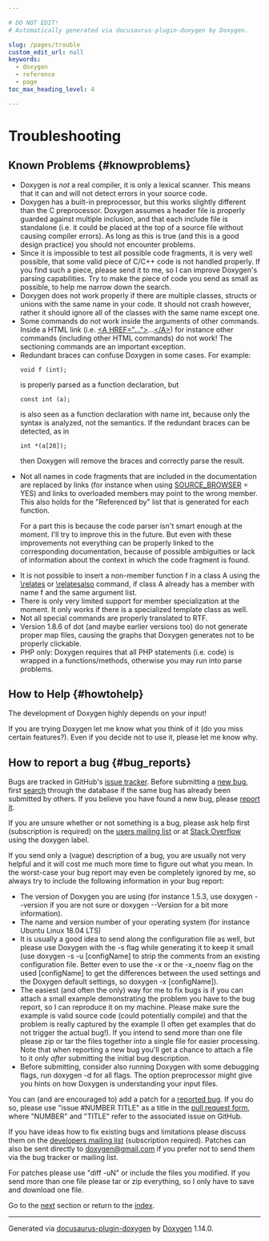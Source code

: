 ```yaml
---

# DO NOT EDIT!
# Automatically generated via docusaurus-plugin-doxygen by Doxygen.

slug: /pages/trouble
custom_edit_url: null
keywords:
  - doxygen
  - reference
  - page
toc_max_heading_level: 4

---
```


<div class="doxyPage">

# Troubleshooting




## Known Problems {#knowproblems}


<ul class="doxyList ">
<li>Doxygen is <em>not</em> a real compiler, it is only a lexical scanner. This means that it can and will not detect errors in your source code.</li>
<li>Doxygen has a built-in preprocessor, but this works slightly different than the C preprocessor. Doxygen assumes a header file is properly guarded against multiple inclusion, and that each include file is standalone (i.e. it could be placed at the top of a source file without causing compiler errors). As long as this is true (and this is a good design practice) you should not encounter problems.</li>
<li>Since it is impossible to test all possible code fragments, it is very well possible, that some valid piece of C/C++ code is not handled properly. If you find such a piece, please send it to me, so I can improve Doxygen's parsing capabilities. Try to make the piece of code you send as small as possible, to help me narrow down the search.</li>
<li>Doxygen does not work properly if there are multiple classes, structs or unions with the same name in your code. It should not crash however, rather it should ignore all of the classes with the same name except one.</li>
<li>Some commands do not work inside the arguments of other commands. Inside a HTML link (i.e. <a href="/web-doxygen/docs/pages/htmlcmds/#htmltag_A_HREF">&lt;A HREF="..."&gt;</a>...<a href="/web-doxygen/docs/pages/htmlcmds/#htmltag_endA">&lt;/A&gt;</a>) for instance other commands (including other HTML commands) do not work! The sectioning commands are an important exception.</li>
<li>Redundant braces can confuse Doxygen in some cases. For example:


<pre><code>void f (int);
</code></pre>


is properly parsed as a function declaration, but


<pre><code>const int (a);
</code></pre>


is also seen as a function declaration with name <span class="doxyComputerOutput">int</span>, because only the syntax is analyzed, not the semantics. If the redundant braces can be detected, as in


<pre><code>int *(a[20]);
</code></pre>


then Doxygen will remove the braces and correctly parse the result.</li>
<li>Not all names in code fragments that are included in the documentation are replaced by links (for instance when using <a href="/web-doxygen/docs/pages/config/#cfg_source_browser">SOURCE_BROWSER</a> = <span class="doxyComputerOutput">YES</span>) and links to overloaded members may point to the wrong member. This also holds for the "Referenced by" list that is generated for each function.

For a part this is because the code parser isn't smart enough at the moment. I'll try to improve this in the future. But even with these improvements not everything can be properly linked to the corresponding documentation, because of possible ambiguities or lack of information about the context in which the code fragment is found.</li>
<li>It is not possible to insert a non-member function f in a class A using the <a href="/web-doxygen/docs/pages/commands/#cmdrelates">\relates</a> or <a href="/web-doxygen/docs/pages/commands/#cmdrelatesalso">\relatesalso</a> command, if class A already has a member with name f and the same argument list.</li>
<li>There is only very limited support for member specialization at the moment. It only works if there is a specialized template class as well.</li>
<li>Not all special commands are properly translated to RTF.</li>
<li>Version 1.8.6 of dot (and maybe earlier versions too) do not generate proper map files, causing the graphs that Doxygen generates not to be properly clickable.</li>
<li>PHP only: Doxygen requires that all PHP statements (i.e. code) is wrapped in a functions/methods, otherwise you may run into parse problems.</li>
</ul>

## How to Help {#howtohelp}


<p>The development of Doxygen highly depends on your input!</p>

<p>If you are trying Doxygen let me know what you think of it (do you miss certain features?). Even if you decide not to use it, please let me know why.</p>

## How to report a bug {#bug_reports}


<p>Bugs are tracked in GitHub's <a href="https://github.com/doxygen/doxygen/issues">issue tracker</a>. Before submitting a <a href="https://github.com/doxygen/doxygen/issues/new">new bug</a>, first <a href="https://github.com/doxygen/doxygen/issues">search</a> through the database if the same bug has already been submitted by others. If you believe you have found a new bug, please <a href="https://github.com/doxygen/doxygen/issues/new">report it</a>.</p>

<p>If you are unsure whether or not something is a bug, please ask help first (subscription is required) on the <a href="https://sourceforge.net/p/doxygen/mailman/">users mailing list</a> or at <a href="https://stackoverflow.com/questions/tagged/doxygen">Stack Overflow</a> using the <span class="doxyComputerOutput">doxygen</span> label.</p>

<p>If you send only a (vague) description of a bug, you are usually not very helpful and it will cost me much more time to figure out what you mean. In the worst-case your bug report may even be completely ignored by me, so always try to include the following information in your bug report:</p>

<ul class="doxyList ">
<li>The version of Doxygen you are using (for instance 1.5.3, use <span class="doxyComputerOutput">doxygen --version</span> if you are not sure or <span class="doxyComputerOutput">doxygen --Version</span> for a bit more information).</li>
<li>The name and version number of your operating system (for instance Ubuntu Linux 18.04 LTS)</li>
<li>It is usually a good idea to send along the configuration file as well, but please use Doxygen with the <span class="doxyComputerOutput">-s</span> flag while generating it to keep it small (use <span class="doxyComputerOutput">doxygen -s -u [configName]</span> to strip the comments from an existing configuration file. Better even to use the <span class="doxyComputerOutput">-x</span> or the <span class="doxyComputerOutput">-x_noenv</span> flag on the used <span class="doxyComputerOutput">[configName]</span> to get the differences between the used settings and the Doxygen default settings, so <span class="doxyComputerOutput">doxygen -x [configName]</span>).</li>
<li>The easiest (and often the only) way for me to fix bugs is if you can attach a small example demonstrating the problem you have to the bug report, so I can reproduce it on my machine. Please make sure the example is valid source code (could potentially compile) and that the problem is really captured by the example (I often get examples that do not trigger the actual bug!). If you intend to send more than one file please zip or tar the files together into a single file for easier processing. Note that when reporting a new bug you'll get a chance to attach a file to it only <em>after</em> submitting the initial bug description.</li>
<li>Before submitting, consider also running Doxygen with some debugging flags, run <span class="doxyComputerOutput">doxygen -d</span> for all flags. The option <span class="doxyComputerOutput">preprocessor</span> might give you hints on how Doxygen is understanding your input files.</li>
</ul>

<p>You can (and are encouraged to) add a patch for a <a href="https://github.com/doxygen/doxygen/issues">reported bug</a>. If you do so, please use "issue #NUMBER TITLE" as a title in the <a href="https://github.com/doxygen/doxygen/compare">pull request form</a>, where "NUMBER" and "TITLE" refer to the associated issue on GitHub.</p>

<p>If you have ideas how to fix existing bugs and limitations please discuss them on the <a href="https://sourceforge.net/p/doxygen/mailman/">developers mailing list</a> (subscription required). Patches can also be sent directly to <a href="mailto:doxygen@gmail.com">doxygen@gmail.com</a> if you prefer not to send them via the bug tracker or mailing list.</p>

<p>For patches please use "diff -uN" or include the files you modified. If you send more than one file please tar or zip everything, so I only have to save and download one file.</p>
 
Go to the <a href="/docs/pages/features/">next</a> section or return to the
 <a href="/docs/">index</a>.


<hr/>

<p class="doxyGeneratedBy">Generated via <a href="https://github.com/xpack/docusaurus-plugin-doxygen">docusaurus-plugin-doxygen</a> by <a href="https://www.doxygen.nl">Doxygen</a> 1.14.0.</p>

</div>
